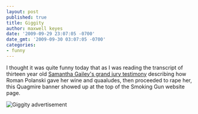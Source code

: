 ```yaml
---
layout: post
published: true
title: Giggity
author: maxwell keyes
date: '2009-09-29 23:07:05 -0700'
date_gmt: '2009-09-30 03:07:05 -0700'
categories:
- funny
---
```


I thought it was quite funny today that as I was reading the transcript of thirteen year old
[Samantha Gailey's grand jury testimony](http://www.thesmokinggun.com/archive/years/2008/0610081polanski1.html) describing
how Roman Polanski gave her wine and quaaludes, then proceeded to rape her, this Quagmire banner showed up at the top of
the Smoking Gun website page.

![Giggity advertisement](http://assets.redconfetti.com/images/posts/giggity-smoking-gun.png "Giggity advertisement")
